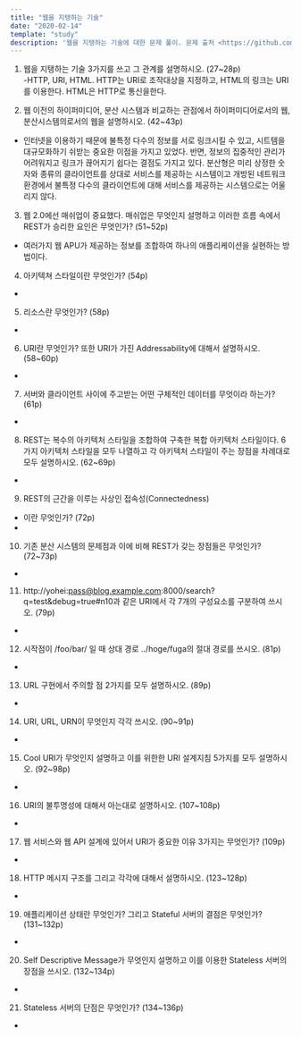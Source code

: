 ```yaml
---
title: "웹을 지탱하는 기술"
date: "2020-02-14"
template: "study"
description: '웹을 지탱하는 기술에 대한 문제 풀이. 문제 출처 <https://github.com/itaewon-coding-dojo/knowledge-dojo/tree/master/%EC%9B%B9%EC%9D%84-%EC%A7%80%ED%83%B1%ED%95%98%EB%8A%94-%EA%B8%B0%EC%88%A0> '
---
```


1. 웹을 지탱하는 기술 3가지를 쓰고 그 관계를 설명하시오. (27~28p)  
-HTTP, URI, HTML. HTTP는 URI로 조작대상을 지정하고, HTML의 링크는 URI를 이용한다. HTML은 HTTP로 통신을한다.

2. 웹 이전의 하이퍼미디어, 분산 시스템과 비교하는 관점에서 하이퍼미디어로서의 웹, 분산시스템의로서의 웹을 설명하시오. (42~43p)  
- 인터넷을 이용하기 때문에 불특정 다수의 정보를 서로 링크시킬 수 있고, 시트템을 대규모화하기 쉬받는 중요한 이점을 가지고 있었다. 반면, 정보의 집중적인 관리가 어려워지고 링크가 끊어지기 쉽다는 결점도 가지고 있다. 분산형은 미리 상정한 숫자와 종류의 클라이언트를 상대로 서비스를 제공하는 시스템이고 개방된 네트워크 환경에서 불특정 다수의 클라이언트에 대해 서비스를 제공하는 시스템으로는 어울리지 않다.

3. 웹 2.0에선 매쉬업이 중요했다. 매쉬업은 무엇인지 설명하고 이러한 흐름 속에서 REST가 승리한 요인은 무엇인가? (51~52p)  
- 여러가지 웹 APU가 제공하는 정보를 조합하여 하나의 애플리케이션을 실현하는 방법이다.

4. 아키텍쳐 스타일이란 무엇인가? (54p)  
- 
5. 리소스란 무엇인가? (58p)  
- 
6. URI란 무엇인가? 또한 URI가 가진 Addressability에 대해서 설명하시오. (58~60p)  
- 
7. 서버와 클라이언트 사이에 주고받는 어떤 구체적인 데이터를 무엇이라 하는가? (61p)  
- 
8. REST는 복수의 아키텍처 스타일을 조합하여 구축한 복합 아키텍처 스타일이다. 6가지 아키텍처 스타일을 모두 나열하고 각 아키텍처 스타일이 주는 장점을 차례대로 모두 설명하시오. (62~69p)  
- 
9. REST의 근간을 이루는 사상인 접속성(Connectedness)  
- 이란 무엇인가? (72p)  
- 
10. 기존 분산 시스템의 문제점과 이에 비해 REST가 갖는 장점들은 무엇인가? (72~73p)  
- 
11. http://yohei:pass@blog.example.com:8000/search?q=test&debug=true#n10과 같은 URI에서 각 7개의 구성요소를 구분하여 쓰시오. (79p)  
- 
12. 시작점이 /foo/bar/ 일 때 상대 경로 ../hoge/fuga의 절대 경로를 쓰시오. (81p)  
- 
13. URL 구현에서 주의할 점 2가지를 모두 설명하시오. (89p)  
- 
14. URI, URL, URN이 무엇인지 각각 쓰시오. (90~91p)  
- 
15. Cool URI가 무엇인지 설명하고 이를 위한한 URI 설계지침 5가지를 모두 설명하시오. (92~98p)  
- 
16. URI의 불투명성에 대해서 아는대로 설명하시오. (107~108p)  
- 
17. 웹 서비스와 웹 API 설계에 있어서 URI가 중요한 이유 3가지는 무엇인가? (109p)  
- 
18. HTTP 메시지 구조를 그리고 각각에 대해서 설명하시오. (123~128p)  
- 
19. 애플리케이션 상태란 무엇인가? 그리고 Stateful 서버의 결점은 무엇인가? (131~132p)  
- 
20. Self Descriptive Message가 무엇인지 설명하고 이를 이용한 Stateless 서버의 장점을 쓰시오. (132~134p)  
- 
21. Stateless 서버의 단점은 무엇인가? (134~136p)  
- 